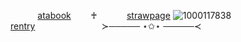 ‌  ‌  ‌  ‌  ‌  ‌  ‌  ‌   ‌  ‌  ‌ [atabook](https://squiirrel.atabook.org) ‌  ‌  ‌  ‌  ‌  ‌  ‌  ‌    ‌‌  ‌  ‌   ♰‌  ‌  ‌  ‌  ‌‌  ‌  ‌  ‌  ‌  ‌  ‌  ‌  ‌[strawpage](https://squiirrel.straw.page/)
![1000117838](https://github.com/user-attachments/assets/afcc8f3e-6631-49f9-973c-5c78c8867444)
‌  ‌  ‌  ‌  ‌  ‌  ‌  ‌  ‌  
‌  ‌  ‌  ‌  ‌  ‌  ‌  ‌  ‌  ‌  ‌   [rentry](https://rentry.co/deanpup) ‌  ‌  ‌  ‌  ‌  ‌  ‌  ‌  ‌  ‌  ‌ ‌  ‌  ‌  ‌
‌  ‌‌  ‌  ‌  ‌  ‌  ‌  ‌  ‌  ‌  ‌  ‌ ‌  ‌  ‌  ‌  ‌  ‌  ‌  ‌  ‌ ‌  ‌  ‌  ‌  ‌  ‌  ‌  ‌  ‌  ‌  ‌  ‌  ‌   ‌  ‌  ‌  ‌  ‌ ‌  ‌  ‌  ‌  ‌  ‌  ‌  ‌  ‌  ‌  ‌‌  ‌  ‌  ‌  ‌  ‌  ‌  ‌  ‌  ‌  ‌  ≻───── ⋆✩⋆ ─────≺
